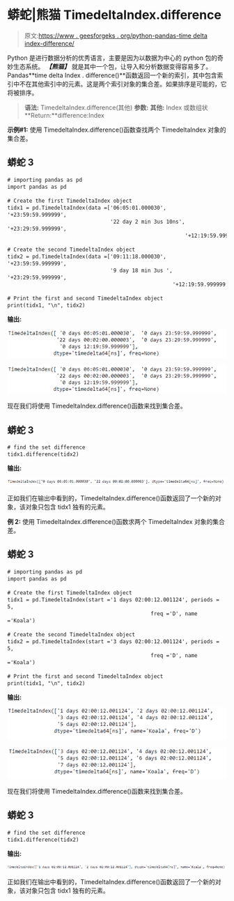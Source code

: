 # 蟒蛇|熊猫 TimedeltaIndex.difference

> 原文:[https://www . geesforgeks . org/python-pandas-time delta index-difference/](https://www.geeksforgeeks.org/python-pandas-timedeltaindex-difference/)

Python 是进行数据分析的优秀语言，主要是因为以数据为中心的 python 包的奇妙生态系统。 ***【熊猫】*** 就是其中一个包，让导入和分析数据变得容易多了。
Pandas**time delta Index . difference()**函数返回一个新的索引，其中包含索引中不在其他索引中的元素。这是两个索引对象的集合差。如果排序是可能的，它将被排序。

> **语法:** TimedeltaIndex.difference(其他)
> **参数:**
> **其他:** Index 或数组状
> **Return:**difference:Index

**示例#1:** 使用 TimedeltaIndex.difference()函数查找两个 TimedeltaIndex 对象的集合差。

## 蟒蛇 3

```
# importing pandas as pd
import pandas as pd

# Create the first TimedeltaIndex object
tidx1 = pd.TimedeltaIndex(data =['06:05:01.000030', '+23:59:59.999999',
                                 '22 day 2 min 3us 10ns', '+23:29:59.999999',
                                                         '+12:19:59.999999'])

# Create the second TimedeltaIndex object
tidx2 = pd.TimedeltaIndex(data =['09:11:18.000030', '+23:59:59.999999',
                                 '9 day 18 min 3us ', '+23:29:59.999999',
                                                     '+12:19:59.999999'])

# Print the first and second TimedeltaIndex object
print(tidx1, "\n", tidx2)
```

**输出:**

![](img/708240dfe9aedf867ac5c12c98b02393.png)

![](img/6f6cc0167371df9ee775333327837506.png)

现在我们将使用 TimedeltaIndex.difference()函数来找到集合差。

## 蟒蛇 3

```
# find the set difference
tidx1.difference(tidx2)
```

**输出:**

![](img/9f714c4938ee67201ba5926f63de77b9.png)

正如我们在输出中看到的，TimedeltaIndex.difference()函数返回了一个新的对象，该对象只包含 tidx1 独有的元素。

**例 2:** 使用 TimedeltaIndex.difference()函数求两个 TimedeltaIndex 对象的集合差。

## 蟒蛇 3

```
# importing pandas as pd
import pandas as pd

# Create the first TimedeltaIndex object
tidx1 = pd.TimedeltaIndex(start ='1 days 02:00:12.001124', periods = 5,
                                              freq ='D', name ='Koala')

# Create the second TimedeltaIndex object
tidx2 = pd.TimedeltaIndex(start ='3 days 02:00:12.001124', periods = 5,
                                              freq ='D', name ='Koala')

# Print the first and second TimedeltaIndex object
print(tidx1, "\n", tidx2)
```

**输出:**

![](img/4b1498214e3c6e8c3ca75b1dc780223c.png)

![](img/6a341c39cdcb2a0d568cc9cae555ccaf.png)

现在我们将使用 TimedeltaIndex.difference()函数来找到集合差。

## 蟒蛇 3

```
# find the set difference
tidx1.difference(tidx2)
```

**输出:**

![](img/0b624b8a2d68043ec75573551a9168c5.png)

正如我们在输出中看到的，TimedeltaIndex.difference()函数返回了一个新的对象，该对象只包含 tidx1 独有的元素。